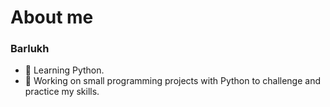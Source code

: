 # About me

### **Barlukh**

- 🌱 Learning Python.
- 🔭 Working on small programming projects with Python to challenge and practice my skills.


